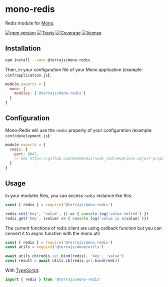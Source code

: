 # mono-redis

Redis module for [Mono](https://github.com/terrajs/mono).

[![npm version](https://img.shields.io/npm/v/@terrajs/mono-redis.svg)](https://www.npmjs.com/package/@terrajs/mono-redis)
[![Travis](https://img.shields.io/travis/terrajs/mono-redis/master.svg)](https://travis-ci.org/terrajs/mono-redis)
[![Coverage](https://img.shields.io/codecov/c/github/terrajs/mono-redis/master.svg)](https://codecov.io/gh/terrajs/mono-redis.js)
[![license](https://img.shields.io/github/license/terrajs/mono-redis.svg)](https://github.com/terrajs/mono-redis/blob/master/LICENSE)

## Installation

```bash
npm install --save @terrajs/mono-redis
```

Then, in your configuration file of your Mono application (example: `conf/application.js`):

```js
module.exports = {
  mono: {
    modules: ['@terrajs/mono-redis']
  }
}
```

## Configuration

Mono-Redis will use the `redis` property of your configuration (example: `conf/development.js`):

```js
module.exports = {
  redis: {
    port: 8047,
    // See https://github.com/NodeRedis/node_redis#options-object-properties for more argument
  }
}
```

## Usage

In your modules files, you can access `redis` instance like this:

```js
const { redis } = require('@terrajs/mono-redis')

redis.set('key', 'value', () => { console.log('value setted') })
redis.get('key', (value) => { console.log(`value is ${value}`)})

```

The current functions of redis client are using callback function but you can convert it to async function with the mono util

```js
const { redis } = require('@terrajs/mono-redis')
const utils = require('@terrajs/mono/utils')

await utils.cb(redis.set.bind(redis), 'key', 'value')
const result = await utils.cb(redis.get.bind(redi))
```

With [TypeScript](https://github.com/Microsoft/TypeScript):

```ts
import { redis } from '@terrajs/mono-redis'
```

